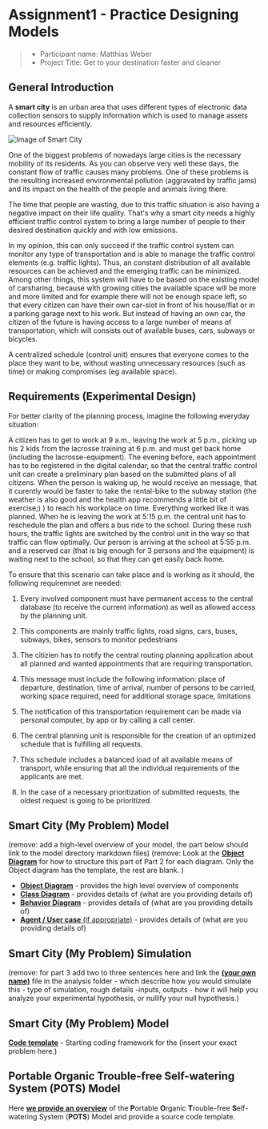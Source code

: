# Assignment1 - Practice Designing Models

> * Participant name: Matthias Weber
> * Project Title: Get to your destination faster and cleaner
## General Introduction

A **smart city** is an urban area that uses different types of electronic data collection sensors to supply information which is used to manage assets and resources efficiently.

![Image of Smart City](images/smartcity.png)

One of the biggest problems of nowadays large cities is the necessary mobility of its residents. As you can observe very well these days, the constant flow of traffic causes many problems. One of these problems is the resulting increased environmental pollution (aggravated by traffic jams) and its impact on the health of the people and animals living there.

The time that people are wasting, due to this traffic situation is also having a negative impact on their life quality.
That's why a smart city needs a highly efficient traffic control system to bring a large number of people to their desired destination quickly and with low emissions.

In my opinion, this can only succeed if the traffic control system can monitor any type of transportation and is able to manage the traffic control elements (e.g. traffic lights).
Thus, an constant distribution of all available resources can be achieved and the emerging traffic can be minimized.
Among other things, this system will have to be based on the existing model of carsharing, because with growing cities the available space will be more and  more limited and for example there will not be enough space left, so that every citizen can have their own car-slot in front of his house/flat or in a parking garage next to his  work.
But instead of having an own car, the citizen of the future is having access to a large number of means of transportation, which will consists out of available buses, cars, subways or bicycles.

A centralized schedule (control unit) ensures that everyone comes to the place they want to be, without wasting unnecessary resources (such as time) or making compromises (eg available space).

## Requirements (Experimental Design)

For better clarity of the planning process, imagine the following everyday situation:

A citizen has to get to work at 9 a.m., leaving the work at 5 p.m., picking up his 2 kids from the lacrosse training at 6 p.m. and must get back home (including the lacrosse-equipment).
The evening before, each appointment has to be registered in the digital calendar, so that the central traffic control unit can create a preliminary plan based on the submitted plans of all citizens.
When the person is waking up, he would receive an message, that it curently would be faster to take the rental-bike to the subway station (the weather is also good and the health app recommends a little bit of exercise;) ) to reach his workplace on time. Everything worked like it was planned.
When he is leaving the work at 5:15 p.m. the central unit has to reschedule the plan and offers a bus ride to the school. During these rush hours, the traffic lights are switched by the control unit in the way so that traffic can flow optimally. Our person is arriving at the school at 5:55 p.m. and a reserved car (that is big enough for 3 persons and the equipment) is waiting next to the school, so that they can get easily back home.

To ensure that this scenario can take place and is working as it should, the following requiremnet are needed:

1. Every involved component must have permanent access to the central database (to receive the current information) as well as allowed access by the planning unit.

2. This components are mainly traffic lights, road signs, cars, buses, subways, bikes, sensors to monitor pedestrians

3. The citizien has to notify the central routing planning application about all planned and wanted appointments that are requiring transportation. 

4. This message must include the following information: place of departure, destination, time of arrival, number of persons to be carried, working space required, need for additional storage space, limitations

5. The notification of this transportation requirement can be made via personal computer, by app or by calling a call center.

6. The central planning unit is responsible for the creation of an optimized schedule that is fulfilling all requests.

7. This schedule includes a balanced load of all available means of transport, while ensuring that all the individual requirements of the applicants are met.

8. In the case of a necessary prioritization of submitted requests, the oldest request is going to be prioritized.

## Smart City (My Problem) Model

(remove: add a high-level overview of your model, the part below should link to the model directory markdown files)
(remove: Look at the [**Object Diagram**](model/object_diagram.md) for how to structure this part of Part 2 for each diagram. Only the Object diagram has the template, the rest are blank. )

* [**Object Diagram**](model/object_diagram.md) - provides the high level overview of components
* [**Class Diagram**](model/class_diagram.md) - provides details of (what are you providing details of)
* [**Behavior Diagram**](model/behavior_diagram.md) - provides details of (what are you providing details of)
* [**Agent / User case** (if appropriate)](model/agent_usecase_diagram.md) - provides details of (what are you providing details of)

## Smart City (My Problem) Simulation

(remove: for part 3 add two to three sentences here and link the [**(your own name)**](model/README.md) file in the analysis folder - which describe how you would simulate this - type of simulation, rough details -inputs, outputs - how it will help you analyze your experimental hypothesis, or nullify your null hypothesis.)


## Smart City (My Problem) Model
[**Code template**](code/README.md) - Starting coding framework for the (insert your exact problem here.)

## **P**ortable **O**rganic **T**rouble-free **S**elf-watering System (**POTS**) Model
Here [**we provide an overview**](code/POTS_system/README.md) of the **P**ortable **O**rganic **T**rouble-free **S**elf-watering System (**POTS**) Model and provide a source code template.
